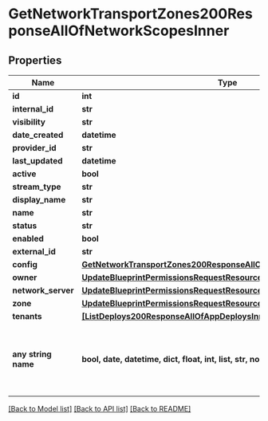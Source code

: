 # GetNetworkTransportZones200ResponseAllOfNetworkScopesInner


## Properties
Name | Type | Description | Notes
------------ | ------------- | ------------- | -------------
**id** | **int** |  | [optional] 
**internal_id** | **str** |  | [optional] 
**visibility** | **str** |  | [optional] 
**date_created** | **datetime** |  | [optional] 
**provider_id** | **str** |  | [optional] 
**last_updated** | **datetime** |  | [optional] 
**active** | **bool** |  | [optional] 
**stream_type** | **str** |  | [optional] 
**display_name** | **str** |  | [optional] 
**name** | **str** |  | [optional] 
**status** | **str** |  | [optional] 
**enabled** | **bool** |  | [optional] 
**external_id** | **str** |  | [optional] 
**config** | [**GetNetworkTransportZones200ResponseAllOfNetworkScopesInnerConfig**](GetNetworkTransportZones200ResponseAllOfNetworkScopesInnerConfig.md) |  | [optional] 
**owner** | [**UpdateBlueprintPermissionsRequestResourcePermissionSitesInner**](UpdateBlueprintPermissionsRequestResourcePermissionSitesInner.md) |  | [optional] 
**network_server** | [**UpdateBlueprintPermissionsRequestResourcePermissionSitesInner**](UpdateBlueprintPermissionsRequestResourcePermissionSitesInner.md) |  | [optional] 
**zone** | [**UpdateBlueprintPermissionsRequestResourcePermissionSitesInner**](UpdateBlueprintPermissionsRequestResourcePermissionSitesInner.md) |  | [optional] 
**tenants** | [**[ListDeploys200ResponseAllOfAppDeploysInnerInstance]**](ListDeploys200ResponseAllOfAppDeploysInnerInstance.md) |  | [optional] 
**any string name** | **bool, date, datetime, dict, float, int, list, str, none_type** | any string name can be used but the value must be the correct type | [optional]

[[Back to Model list]](../README.md#documentation-for-models) [[Back to API list]](../README.md#documentation-for-api-endpoints) [[Back to README]](../README.md)



